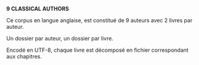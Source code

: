 **9 CLASSICAL AUTHORS**

Ce corpus en langue anglaise, est constitué de 9 auteurs avec 2 livres par auteur.

Un dossier par auteur, un dossier par livre.

Encodé en UTF-8, chaque livre est décomposé en fichier correspondant aux chapitres.


